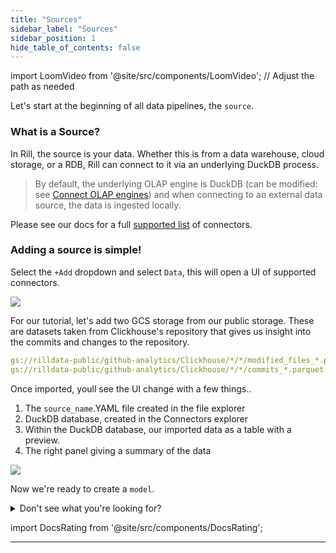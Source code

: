 ```yaml
---
title: "Sources"
sidebar_label: "Sources"
sidebar_position: 1
hide_table_of_contents: false
---
```

import LoomVideo from '@site/src/components/LoomVideo'; // Adjust the path as needed

Let's start at the beginning of all data pipelines, the `source`.

### What is a Source?

In Rill, the source is your data. Whether this is from a data warehouse, cloud storage, or a RDB, Rill can connect to it via an underlying DuckDB process. 

> By default, the underlying OLAP engine is DuckDB (can be modified: see <a href='https://docs.rilldata.com/build/olap/' target="_blank"> Connect OLAP engines</a>) and when connecting to an external data source, the data is ingested locally.

Please see our docs for a full 
<a href="https://docs.rilldata.com/build/connect/" target="_blank">supported list</a> of connectors.




### Adding a source is simple! 

Select the `+Add` dropdown and select `Data`, this will open a UI of supported connectors.


<img src = '/img/tutorials/102/Adding-Data.gif' class='rounded-gif' />
<br />

For our tutorial, let's add two GCS storage from our public storage. These are datasets taken from Clickhouse's repository that gives us insight into the commits and changes to the repository.

```yaml 
gs://rilldata-public/github-analytics/Clickhouse/*/*/modified_files_*.parquet
gs://rilldata-public/github-analytics/Clickhouse/*/*/commits_*.parquet
```

Once imported, youll see the UI change with a few things..
1. The `source_name`.YAML file created in the file explorer
1. DuckDB database, created in the Connectors explorer
2. Within the DuckDB database, our imported data as a table with a preview.
3. The right panel giving a summary of the data

<img src = '/img/tutorials/102/Add-GCS.gif' class='rounded-gif' />
<br />


Now we're ready to create a `model`.

<details>
  <summary>Don't see what you're looking for?</summary>
  
    We are continually adding new sources and connectors in our releases. For a comprehensive list, you can refer to our <a href=''>connectors page</a>. Please don't hesitate to <a href='https://docs.rilldata.com/contact'>reach out</a> either if there's a connector you'd like us to add!

    If this it your first time, you may need to refresh the browser for DuckDB to appear in the UI.
    


</details>

import DocsRating from '@site/src/components/DocsRating';

---
<DocsRating />